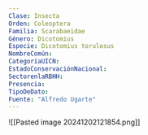 ```yaml
---
Clase: Insecta
Orden: Coleoptera
Familia: Scarabaeidae
Género: Dicotomius
Especie: Dicotomius torulosus
NombreComún: 
CategoríaUICN: 
EstadoConservaciónNacional: 
SectorenlaRBHH: 
Presencia: 
TipoDeDato: 
Fuente: "Alfredo Ugarte"
---
```

![[Pasted image 20241202121854.png]]